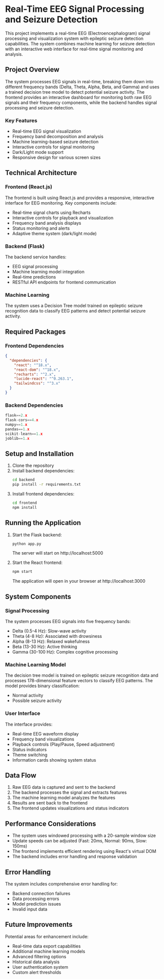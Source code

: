# Real-Time EEG Signal Processing and Seizure Detection

This project implements a real-time EEG (Electroencephalogram) signal processing and visualization system with epileptic seizure detection capabilities. The system combines machine learning for seizure detection with an interactive web interface for real-time signal monitoring and analysis.

## Project Overview

The system processes EEG signals in real-time, breaking them down into different frequency bands (Delta, Theta, Alpha, Beta, and Gamma) and uses a trained decision tree model to detect potential seizure activity. The frontend provides an interactive dashboard for monitoring both raw EEG signals and their frequency components, while the backend handles signal processing and seizure detection.

### Key Features

- Real-time EEG signal visualization
- Frequency band decomposition and analysis
- Machine learning-based seizure detection
- Interactive controls for signal monitoring
- Dark/Light mode support
- Responsive design for various screen sizes

## Technical Architecture

### Frontend (React.js)
The frontend is built using React.js and provides a responsive, interactive interface for EEG monitoring. Key components include:

- Real-time signal charts using Recharts
- Interactive controls for playback and visualization
- Frequency band analysis displays
- Status monitoring and alerts
- Adaptive theme system (dark/light mode)

### Backend (Flask)
The backend service handles:

- EEG signal processing
- Machine learning model integration
- Real-time predictions
- RESTful API endpoints for frontend communication

### Machine Learning
The system uses a Decision Tree model trained on epileptic seizure recognition data to classify EEG patterns and detect potential seizure activity.

## Required Packages

### Frontend Dependencies
```json
{
  "dependencies": {
    "react": "^18.x",
    "react-dom": "^18.x",
    "recharts": "^2.x",
    "lucide-react": "^0.263.1",
    "tailwindcss": "^3.x"
  }
}
```

### Backend Dependencies
```python
flask==2.x
flask-cors==4.x
numpy==1.x
pandas==1.x
scikit-learn==1.x
joblib==1.x
```

## Setup and Installation

1. Clone the repository
2. Install backend dependencies:
   ```bash
   cd backend
   pip install -r requirements.txt
   ```
3. Install frontend dependencies:
   ```bash
   cd frontend
   npm install
   ```

## Running the Application

1. Start the Flask backend:
   ```bash
   python app.py
   ```
   The server will start on http://localhost:5000

2. Start the React frontend:
   ```bash
   npm start
   ```
   The application will open in your browser at http://localhost:3000

## System Components

### Signal Processing
The system processes EEG signals into five frequency bands:
- Delta (0.5-4 Hz): Slow-wave activity
- Theta (4-8 Hz): Associated with drowsiness
- Alpha (8-13 Hz): Relaxed wakefulness
- Beta (13-30 Hz): Active thinking
- Gamma (30-100 Hz): Complex cognitive processing

### Machine Learning Model
The decision tree model is trained on epileptic seizure recognition data and processes 178-dimensional feature vectors to classify EEG patterns. The model provides binary classification:
- Normal activity
- Possible seizure activity

### User Interface
The interface provides:
- Real-time EEG waveform display
- Frequency band visualizations
- Playback controls (Play/Pause, Speed adjustment)
- Status indicators
- Theme switching
- Information cards showing system status

## Data Flow

1. Raw EEG data is captured and sent to the backend
2. The backend processes the signal and extracts features
3. The machine learning model analyzes the features
4. Results are sent back to the frontend
5. The frontend updates visualizations and status indicators

## Performance Considerations

- The system uses windowed processing with a 20-sample window size
- Update speeds can be adjusted (Fast: 20ms, Normal: 90ms, Slow: 150ms)
- The frontend implements efficient rendering using React's virtual DOM
- The backend includes error handling and response validation

## Error Handling

The system includes comprehensive error handling for:
- Backend connection failures
- Data processing errors
- Model prediction issues
- Invalid input data

## Future Improvements

Potential areas for enhancement include:
- Real-time data export capabilities
- Additional machine learning models
- Advanced filtering options
- Historical data analysis
- User authentication system
- Custom alert thresholds
